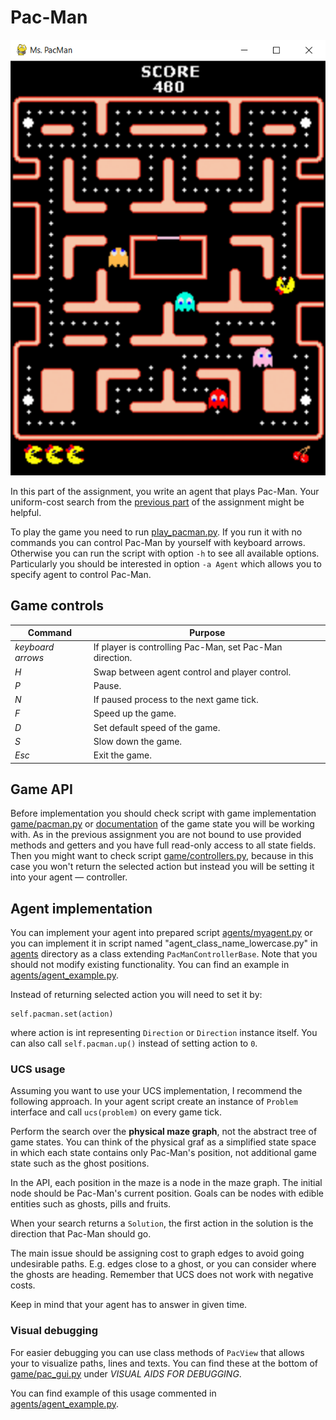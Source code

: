 # Pac-Man

![pacman image](pac.png)

In this part of the assignment, you write an agent that plays Pac-Man. Your uniform-cost search from the [previous part](../README.md#1-uniform-cost-search) of the assignment might be helpful.

To play the game you need to run [play_pacman.py](play_pacman.py). If you run it with no commands you can control Pac-Man by yourself with keyboard arrows. Otherwise you can run the script with option `-h` to see all available options. Particularly you should be interested in option `-a Agent` which allows you to specify agent to control Pac-Man.

## Game controls
| Command | Purpose |
| --- | --- |
| *keyboard arrows* | If player is controlling Pac-Man, set Pac-Man direction. |
| *H* | Swap between agent control and player control. |
| *P* | Pause. |
| *N* | If paused process to the next game tick. |
| *F* | Speed up the game. |
| *D* | Set default speed of the game. |
| *S* | Slow down the game. |
| *Esc* | Exit the game. |


## Game API

Before implementation you should check script with game implementation [game/pacman.py](game/pacman.py) or [documentation](game/doc.md) of the game state you will be working with. As in the previous assignment you are not bound to use provided methods and getters and you have full read-only access to all state fields. Then you might want to check script [game/controllers.py](game/controllers.py), because in this case you won't return the selected action but instead you will be setting it into your agent — controller.


## Agent implementation

You can implement your agent into prepared script [agents/myagent.py](agents/myagent.py) or you can implement it in script named "agent_class_name_lowercase.py" in [agents](agents/) directory as a class extending `PacManControllerBase`. Note that you should not modify existing functionality. You can find an example in [agents/agent_example.py](agents/agent_example.py).

Instead of returning selected action you will need to set it by:

    self.pacman.set(action)

where action is int representing `Direction` or `Direction` instance itself.
You can also call `self.pacman.up()` instead of setting action to `0`.

### UCS usage

Assuming you want to use your UCS implementation, I recommend the following approach. In your agent script create an instance of `Problem` interface and call `ucs(problem)` on every game tick.

Perform the search over the **physical maze graph**, not the abstract tree of game states. You can think of the physical graf as a simplified state space in which each state contains only Pac-Man's position, not additional game state such as the ghost positions. 

In the API, each position in the maze is a node in the maze graph. The initial node should be Pac-Man's current position. Goals can be nodes with edible entities such as ghosts, pills and fruits.

When your search returns a `Solution`, the first action in the solution is the direction that Pac-Man should go.

The main issue should be assigning cost to graph edges to avoid going undesirable paths. E.g. edges close to a ghost, or you can consider where the ghosts are heading. Remember that UCS does not work with negative costs. 

Keep in mind that your agent has to answer in given time.

### Visual debugging
For easier debugging you can use class methods of `PacView` that allows your to visualize paths, lines and texts. You can find these at the bottom of [game/pac_gui.py](game/pac_gui.py) under *VISUAL AIDS FOR DEBUGGING*. 

You can find example of this usage commented in [agents/agent_example.py](agents/agent_example.py).
